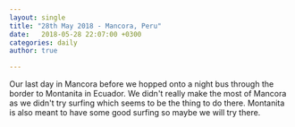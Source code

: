 ```yaml
---
layout: single
title: "28th May 2018 - Mancora, Peru"
date:   2018-05-28 22:07:00 +0300
categories: daily
author: true

---
```


Our last day in Mancora before we hopped onto a night bus through the border to Montanita in Ecuador. We didn't really make the most of Mancora as we didn't try surfing which seems to be the thing to do there. Montanita is also meant to have some good surfing so maybe we will try there. 
